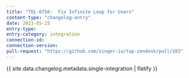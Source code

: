 ```yaml
---
title: "TDL-6756:  Fix Infinite Loop for Users"
content-type: "changelog-entry"
date: 2023-05-25
entry-type: 
entry-category: integration
connection-id: 
connection-version: 
pull-request: "https://github.com/singer-io/tap-zendesk/pull/103"
---
```

{{ site.data.changelog.metadata.single-integration | flatify }}